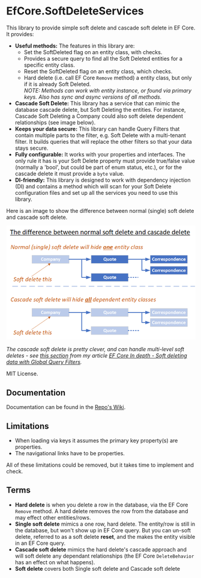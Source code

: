 # EfCore.SoftDeleteServices

This library to provide simple soft delete and cascade soft delete in EF Core. It provides:

- **Useful methods:** The features in this library are:
  - Set the SoftDeleted flag on an entity class, with checks.
  - Provides a secure query to find all the Soft Deleted entities for a specific entity class.
  - Reset the SoftDeleted flag on an entity class, which checks.
  - Hard delete (i.e. call EF Core `Remove` method) a entity class, but only if it is already Soft Deleted.  
*NOTE: Methods can work with entity instance, or found via primary keys. Also has sync and async versions of all methods.*
- **Cascade Soft Delete:** This library has a service that can mimic the database cascade delete, but Soft Deleting the entities. For instance, Cascade Soft Deleting a Company could also soft delete dependent relationships (see image below).
- **Keeps your data secure:** This library can handle Query Filters that contain multiple parts to the filter, e.g. Soft Delete with a multi-tenant filter. It builds queries that will replace the other filters so that your data stays secure.
- **Fully configurable:** It works with your properties and interfaces. The only rule it has is your Soft Delete property must provide true/false value (normally a 'bool', but could be part of enum status, etc.), or for the cascade delete it must provide a `byte` value.
- **DI-friendly:** This library is designed to work with dependency injection (DI) and contains a method which will scan for your Soft Delete configuration files and set up all the services you need to use this library.

Here is an image to show the difference between normal (single) soft delete and cascade soft delete.

![Two types of soft delete](https://github.com/JonPSmith/EfCore.SoftDeleteServices/blob/master/TheTwoSoftDeleteTypes.png)

*The cascade soft delete is pretty clever, and can handle multi-level soft deletes - see [this section](https://www.thereformedprogrammer.net/ef-core-in-depth-soft-deleting-data-with-global-query-filters/#building-solution-3-cascade-softdeleteservice) from my article [EF Core In depth - Soft deleting data with Global Query Filters](https://www.thereformedprogrammer.net/ef-core-in-depth-soft-deleting-data-with-global-query-filters/).*

MIT License.

## Documentation

Documentation can be found in the [Repo's Wiki](https://github.com/JonPSmith/EfCore.SoftDeleteServices/wiki).

## Limitations

- When loading via keys it assumes the primary key property(s) are properties.
- The navigational links have to be properties.

All of these limitations could be removed, but it takes time to implement and check.

## Terms

- **Hard delete** is when you delete a row in the database, via the EF Core `Remove` method. A hard delete removes the row from the database and may effect other entities/rows.
- **Single soft delete** mimics a one row, hard delete. The entity/row is still in the database, but won't show up in EF Core query. But you can un-soft delete, referred to as a soft delete **reset**, and the makes the entity visible in an EF Core query.
- **Cascade soft delete** mimics the hard delete's cascade approach and will soft delete any dependant relationships (the EF Core `DeleteBehavior` has an effect on what happens).
- **Soft delete** covers both Single soft delete and Cascade soft delete

